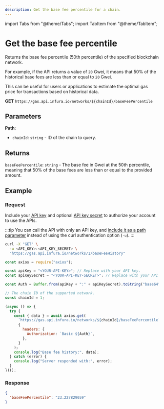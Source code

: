 ```yaml
---
description: Get the base fee percentile for a chain.
---
```


import Tabs from "@theme/Tabs";
import TabItem from "@theme/TabItem";

# Get the base fee percentile

Returns the base fee percentile (50th percentile) of the specified blockchain network.

For example, if the API returns a value of `20` Gwei, it means that 50% of the historical base fees
are less than or equal to `20` Gwei.

This can be useful for users or applications to estimate the optimal gas price for transactions
based on historical data.

**GET** `https://gas.api.infura.io/networks/${chainId}/baseFeePercentile`

## Parameters

**Path**:

- `chainId`: `string` - ID of the chain to query.

## Returns

`baseFeePercentile`: `string` - The base fee in Gwei at the 50th percentile, meaning that 50% of the base fees are
less than or equal to the provided amount.

## Example

### Request

Include your [API key](../../../../../developer-tools/dashboard/get-started/create-api)
and optional [API key secret](../../../../../developer-tools/dashboard/how-to/secure-an-api/api-key-secret/)
to authorize your account to use the APIs.

:::tip
You can call the API with only an API key, and [include it as a path parameter](../api-reference/index.md#supported-api-request-formats)
instead of using the curl authentication option (`-u`).
:::

<Tabs>
  <TabItem value="curl" label="curl" default >

```bash
curl -X "GET" \
  -u <API_KEY>:<API_KEY_SECRET> \
  "https://gas.api.infura.io/networks/1/baseFeeHistory"
```

  </TabItem>
  <TabItem value="JavaScript">

```javascript
const axios = require("axios");

const apiKey = "<YOUR-API-KEY>"; // Replace with your API key.
const apiKeySecret = "<YOUR-API-KEY-SECRET>"; // Replace with your API key secret.

const Auth = Buffer.from(apiKey + ":" + apiKeySecret).toString("base64");

// The chain ID of the supported network.
const chainId = 1;

(async () => {
  try {
    const { data } = await axios.get(
      `https://gas.api.infura.io/networks/${chainId}/baseFeePercentile`,
      {
        headers: {
          Authorization: `Basic ${Auth}`,
        },
      }
    );
    console.log("Base fee history:", data);
  } catch (error) {
    console.log("Server responded with:", error);
  }
})();
```

  </TabItem>
</Tabs>

### Response

```json
{
  "baseFeePercentile": "23.227829059"
}
```
